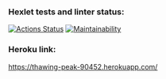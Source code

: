 ### Hexlet tests and linter status:
[![Actions Status](https://github.com/ssk93-dev/frontend-project-lvl4/workflows/hexlet-check/badge.svg)](https://github.com/ssk93-dev/frontend-project-lvl4/actions)
[![Maintainability](https://api.codeclimate.com/v1/badges/1c144b715c2372a56edb/maintainability)](https://codeclimate.com/github/ssk93-dev/frontend-project-lvl4/maintainability)
### Heroku link:
https://thawing-peak-90452.herokuapp.com/